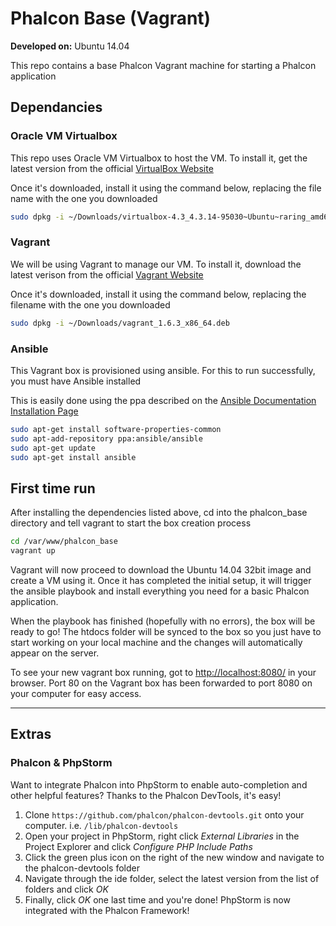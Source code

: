 # Phalcon Base (Vagrant)

**Developed on:** Ubuntu 14.04

This repo contains a base Phalcon Vagrant machine for starting a Phalcon application

## Dependancies

### Oracle VM Virtualbox

This repo uses Oracle VM Virtualbox to host the VM. To install it, get the latest version from the official [VirtualBox Website](https://www.virtualbox.org/wiki/Linux_Downloads)

Once it's downloaded, install it using the command below, replacing the file name with the one you downloaded

````bash
sudo dpkg -i ~/Downloads/virtualbox-4.3_4.3.14-95030~Ubuntu~raring_amd64.deb
````

### Vagrant

We will be using Vagrant to manage our VM. To install it, download the latest verison from the official [Vagrant Website](http://www.vagrantup.com/downloads.html)

Once it's downloaded, install it using the command below, replacing the filename with the one you downloaded

````bash
sudo dpkg -i ~/Downloads/vagrant_1.6.3_x86_64.deb
````

### Ansible

This Vagrant box is provisioned using ansible. For this to run successfully, you must have Ansible installed

This is easily done using the ppa described on the [Ansible Documentation Installation Page](http://docs.ansible.com/intro_installation.html)

````bash
sudo apt-get install software-properties-common
sudo apt-add-repository ppa:ansible/ansible
sudo apt-get update
sudo apt-get install ansible
````

## First time run

After installing the dependencies listed above, cd into the phalcon_base directory and tell vagrant to start the box creation process

````bash
cd /var/www/phalcon_base
vagrant up
````

Vagrant will now proceed to download the Ubuntu 14.04 32bit image and create a VM using it. Once it has completed the initial setup, it will trigger the ansible playbook and install everything you need for a basic Phalcon application.

When the playbook has finished (hopefully with no errors), the box will be ready to go! The htdocs folder will be synced to the box so you just have to start working on your local machine and the changes will automatically appear on the server.

To see your new vagrant box running, got to [http://localhost:8080/](http://localhost:8080/) in your browser. Port 80 on the Vagrant box has been forwarded to port 8080 on your computer for easy access.

---

## Extras

### Phalcon & PhpStorm

Want to integrate Phalcon into PhpStorm to enable auto-completion and other helpful features? Thanks to the Phalcon DevTools, it's easy!

1. Clone `https://github.com/phalcon/phalcon-devtools.git` onto your computer. i.e. `/lib/phalcon-devtools`
2. Open your project in PhpStorm, right click *External Libraries* in the Project Explorer and click *Configure PHP Include Paths*
3. Click the green plus icon on the right of the new window and navigate to the phalcon-devtools folder
4. Navigate through the ide folder, select the latest version from the list of folders and click *OK*
5. Finally, click *OK* one last time and you're done! PhpStorm is now integrated with the Phalcon Framework!